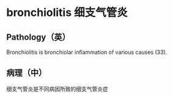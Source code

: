 # bronchiolitis 细支气管炎
## Pathology（英）
Bronchiolitis is bronchiolar inflammation of various causes (33).
## 病理（中）
细支气管炎是不同病因所致的细支气管炎症